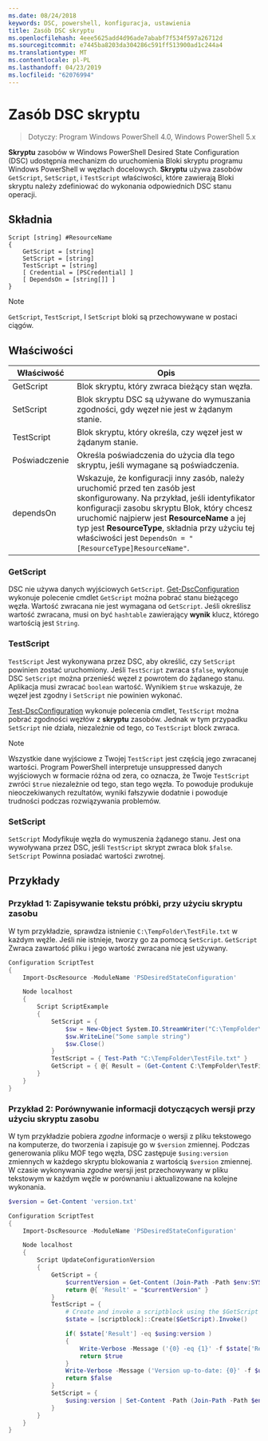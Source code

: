 ```yaml
---
ms.date: 08/24/2018
keywords: DSC, powershell, konfiguracja, ustawienia
title: Zasób DSC skryptu
ms.openlocfilehash: 4eee5625add4d96ade7ababf7f534f597a26712d
ms.sourcegitcommit: e7445ba8203da304286c591ff513900ad1c244a4
ms.translationtype: MT
ms.contentlocale: pl-PL
ms.lasthandoff: 04/23/2019
ms.locfileid: "62076994"
---
```

# <a name="dsc-script-resource"></a>Zasób DSC skryptu

> Dotyczy: Program Windows PowerShell 4.0, Windows PowerShell 5.x

**Skryptu** zasobów w Windows PowerShell Desired State Configuration (DSC) udostępnia mechanizm do uruchomienia Bloki skryptu programu Windows PowerShell w węzłach docelowych. **Skryptu** używa zasobów `GetScript`, `SetScript`, i `TestScript` właściwości, które zawierają Bloki skryptu należy zdefiniować do wykonania odpowiednich DSC stanu operacji.

## <a name="syntax"></a>Składnia

```
Script [string] #ResourceName
{
    GetScript = [string]
    SetScript = [string]
    TestScript = [string]
    [ Credential = [PSCredential] ]
    [ DependsOn = [string[]] ]
}
```

> [!NOTE]
> `GetScript`, `TestScript`, I `SetScript` bloki są przechowywane w postaci ciągów.

## <a name="properties"></a>Właściwości

|Właściwość|Opis|
|--------|-----------|
|GetScript|Blok skryptu, który zwraca bieżący stan węzła.|
|SetScript|Blok skryptu DSC są używane do wymuszania zgodności, gdy węzeł nie jest w żądanym stanie.|
|TestScript|Blok skryptu, który określa, czy węzeł jest w żądanym stanie.|
|Poświadczenie| Określa poświadczenia do użycia dla tego skryptu, jeśli wymagane są poświadczenia.|
|dependsOn| Wskazuje, że konfiguracji inny zasób, należy uruchomić przed ten zasób jest skonfigurowany. Na przykład, jeśli identyfikator konfiguracji zasobu skryptu Blok, który chcesz uruchomić najpierw jest **ResourceName** a jej typ jest **ResourceType**, składnia przy użyciu tej właściwości jest `DependsOn = "[ResourceType]ResourceName"`.

### <a name="getscript"></a>GetScript

DSC nie używa danych wyjściowych `GetScript`. [Get-DscConfiguration](/powershell/module/PSDesiredStateConfiguration/Get-DscConfiguration) wykonuje polecenie cmdlet `GetScript` można pobrać stanu bieżącego węzła. Wartość zwracana nie jest wymagana od `GetScript`. Jeśli określisz wartość zwracana, musi on być `hashtable` zawierający **wynik** klucz, którego wartością jest `String`.

### <a name="testscript"></a>TestScript

`TestScript` Jest wykonywana przez DSC, aby określić, czy `SetScript` powinien zostać uruchomiony. Jeśli `TestScript` zwraca `$false`, wykonuje DSC `SetScript` można przenieść węzeł z powrotem do żądanego stanu. Aplikacja musi zwracać `boolean` wartość. Wynikiem `$true` wskazuje, że węzeł jest zgodny i `SetScript` nie powinien wykonać.

[Test-DscConfiguration](/powershell/module/PSDesiredStateConfiguration/Test-DscConfiguration) wykonuje polecenia cmdlet, `TestScript` można pobrać zgodności węzłów z **skryptu** zasobów. Jednak w tym przypadku `SetScript` nie działa, niezależnie od tego, co `TestScript` block zwraca.

> [!NOTE]
> Wszystkie dane wyjściowe z Twojej `TestScript` jest częścią jego zwracanej wartości. Program PowerShell interpretuje unsuppressed danych wyjściowych w formacie różna od zera, co oznacza, że Twoje `TestScript` zwróci `$true` niezależnie od tego, stan tego węzła.
> To powoduje produkuje nieoczekiwanych rezultatów, wyniki fałszywie dodatnie i powoduje trudności podczas rozwiązywania problemów.

### <a name="setscript"></a>SetScript

`SetScript` Modyfikuje węzła do wymuszenia żądanego stanu. Jest ona wywoływana przez DSC, jeśli `TestScript` skrypt zwraca blok `$false`. `SetScript` Powinna posiadać wartości zwrotnej.

## <a name="examples"></a>Przykłady

### <a name="example-1-write-sample-text-using-a-script-resource"></a>Przykład 1: Zapisywanie tekstu próbki, przy użyciu skryptu zasobu

W tym przykładzie, sprawdza istnienie `C:\TempFolder\TestFile.txt` w każdym węźle. Jeśli nie istnieje, tworzy go za pomocą `SetScript`. `GetScript` Zwraca zawartość pliku i jego wartość zwracana nie jest używany.

```powershell
Configuration ScriptTest
{
    Import-DscResource -ModuleName 'PSDesiredStateConfiguration'

    Node localhost
    {
        Script ScriptExample
        {
            SetScript = {
                $sw = New-Object System.IO.StreamWriter("C:\TempFolder\TestFile.txt")
                $sw.WriteLine("Some sample string")
                $sw.Close()
            }
            TestScript = { Test-Path "C:\TempFolder\TestFile.txt" }
            GetScript = { @{ Result = (Get-Content C:\TempFolder\TestFile.txt) } }
        }
    }
}
```

### <a name="example-2-compare-version-information-using-a-script-resource"></a>Przykład 2: Porównywanie informacji dotyczących wersji przy użyciu skryptu zasobu

W tym przykładzie pobiera *zgodne* informacje o wersji z pliku tekstowego na komputerze, do tworzenia i zapisuje go w `$version` zmiennej. Podczas generowania pliku MOF tego węzła, DSC zastępuje `$using:version` zmiennych w każdego skryptu blokowania z wartością `$version` zmiennej. W czasie wykonywania *zgodne* wersji jest przechowywany w pliku tekstowym w każdym węźle w porównaniu i aktualizowane na kolejne wykonania.

```powershell
$version = Get-Content 'version.txt'

Configuration ScriptTest
{
    Import-DscResource -ModuleName 'PSDesiredStateConfiguration'

    Node localhost
    {
        Script UpdateConfigurationVersion
        {
            GetScript = {
                $currentVersion = Get-Content (Join-Path -Path $env:SYSTEMDRIVE -ChildPath 'version.txt')
                return @{ 'Result' = "$currentVersion" }
            }
            TestScript = {
                # Create and invoke a scriptblock using the $GetScript automatic variable, which contains a string representation of the GetScript.
                $state = [scriptblock]::Create($GetScript).Invoke()

                if( $state['Result'] -eq $using:version )
                {
                    Write-Verbose -Message ('{0} -eq {1}' -f $state['Result'],$using:version)
                    return $true
                }
                Write-Verbose -Message ('Version up-to-date: {0}' -f $using:version)
                return $false
            }
            SetScript = {
                $using:version | Set-Content -Path (Join-Path -Path $env:SYSTEMDRIVE -ChildPath 'version.txt')
            }
        }
    }
}
```
